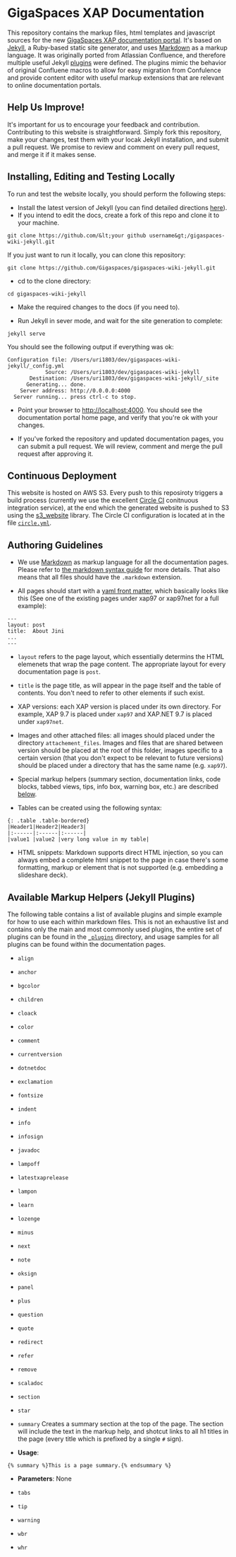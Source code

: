 # GigaSpaces XAP Documentation

This repository contains the markup files, html templates and javascript sources for the new [GigaSpaces XAP documentation portal](http://wiki.gigaspaces.com.s3-website-us-east-1.amazonaws.com). 
It's based on [Jekyll](http://jekyllrb.com/), a Ruby-based static site generator, and uses [Markdown]() as a markup language. It was originally ported from Atlassian Confluence, and therefore multiple useful Jekyll [plugins](#available-plugins) were defined. The plugins mimic the behavior of original Confluene macros to allow for easy migration from Confulence and provide content editor with useful markup extensions that are relevant to online documentation portals. 

## Help Us Improve! 
It's important for us to encourage your feedback and contribution. Contributing to this website is straightforward. Simply fork this repository, make your changes, test them with your locak Jekyll installation, and submit a pull request. We promise to review and comment on every pull request, and merge it if it makes sense.  

## Installing, Editing and Testing Locally 
To run and test the website locally, you should perform the following steps: 
* Install the latest version of Jekyll (you can find detailed directions [here](http://jekyllrb.com/docs/installation/)).
* If you intend to edit the docs, create a fork of this repo and clone it to your machine. 
```
git clone https://github.com/&lt;your github username&gt;/gigaspaces-wiki-jekyll.git
```

If you just want to run it locally, you can clone this repository: 
```
git clone https://github.com/Gigaspaces/gigaspaces-wiki-jekyll.git
```

* cd to the clone directory: 
```
cd gigaspaces-wiki-jekyll
```

* Make the required changes to the docs (if you need to).

* Run Jekyll in sever mode, and wait for the site generation to complete: 
```
jekyll serve
```
You should see the following output if everything was ok: 
```
Configuration file: /Users/uri1803/dev/gigaspaces-wiki-jekyll/_config.yml
            Source: /Users/uri1803/dev/gigaspaces-wiki-jekyll
       Destination: /Users/uri1803/dev/gigaspaces-wiki-jekyll/_site
      Generating... done.
    Server address: http://0.0.0.0:4000
  Server running... press ctrl-c to stop.
```

* Point your browser to [http://localhost:4000](). You should see the documentation portal home page, and verify that you're ok with your changes. 

* If you've forked the repository and updated documentation pages, you can submit a pull request. We will review, comment and merge the pull request after approving it. 

## Continuous Deployment 

This website is hosted on AWS S3. Every push to this reposiroty triggers a build process (currently we use the excellent [Circle CI](http://circleci.com) conitnuous integration service), at the end which the generated website is pushed to S3 using the [s3_website](https://github.com/laurilehmijoki/s3_website) library. The Circle CI configuration is located at in the file [`circle.yml`](circle.yml). 

## Authoring Guidelines 

* We use [Markdown](http://daringfireball.net/projects/markdown) as markup language for all the documentation pages. Please refer to [the markdown syntax guide](http://daringfireball.net/projects/markdown/syntax) for more details. That also means that all files should have the `.markdown` extension. 

* All pages should start with a [yaml front matter](http://jekyllrb.com/docs/frontmatter/), which basically looks like this (See one of the existing pages under xap97 or xap97net for a full example):

```
---
layout: post
title:  About Jini
...
---
```

 * `layout` refers to the page layout, which essentially determins the HTML elemenets that wrap the page content. The appropriate layout for every documentation page is `post`. 
 * `title` is the page title, as will appear in the page itself and the table of contents. 
 You don't need to refer to other elements if such exist. 

* XAP versions: each XAP version is placed under its own directory. For example, XAP 9.7 is placed under `xap97` and XAP.NET 9.7 is placed under `xap97net`. 

* Images and other attached files: all images should placed under the directory `attachement_files`. Images and files that are shared between version should be placed at the root of this folder, images specific to a certain version (that you don't expect to be relevant to future versions) should be placed under a directory that has the same name (e.g. `xap97`). 

* Special markup helpers (summary section, documentation links, code blocks, tabbed views, tips, info box, warning box, etc.) are described [below](#available-markup-helpers-jekyll-plugins). 

* Tables can be created using the following syntax: 

```
{: .table .table-bordered}
|Header1|Header2|Header3|
|:------|:------|:------|
|value1 |value2 |very long value in my table|
```
* HTML snippets: Markdown supports direct HTML injection, so you can always embed a complete html snippet to the page in case there's some formatting, markup or element that is not supported (e.g. embedding a slideshare deck). 

## Available Markup Helpers (Jekyll Plugins) 

The following table contains a list of available plugins and simple example for how to use each within markdown files. This is not an exhaustive list and contains only the main and most commonly used plugins, the entire set of plugins can be found in the [`_plugins`](_plugins) directory, and usage samples for all plugins can be found within the documentation pages. 

* `align`

* `anchor`

* `bgcolor`

* `children`

* `cloack`

* `color`

* `comment`

* `currentversion`

* `dotnetdoc`

* `exclamation`

* `fontsize`

* `indent`

* `info`

* `infosign`

* `javadoc`

* `lampoff`

* `latestxaprelease`

* `lampon`

* `learn`

* `lozenge`

* `minus`

* `next`

* `note`

* `oksign`

* `panel`

* `plus`

* `question`

* `quote`

* `redirect`

* `refer`

* `remove`

* `scaladoc`

* `section`

* `star`

* `summary`
Creates a summary section at the top of the page. The section will include the text in the markup help, and shotcut links to all h1 titles in the page (every title which is prefixed by a single `#` sign). 

 * __Usage__:   
```
{% summary %}This is a page summary.{% endsummary %}
```
 * __Parameters__: None

* `tabs`

* `tip`

* `warning`

* `wbr`

* `whr`













